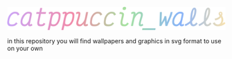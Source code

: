 <p align="center">
  <img
    width="600"
    src="https://raw.githubusercontent.com/er2de2/catppuccin_walls/master/catppuccin_wals.png"
  />
</p>
in this repository you will find wallpapers and graphics in svg format to use on your own
